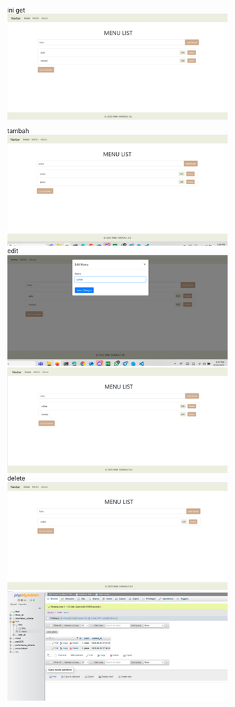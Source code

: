 ini get ![alt text](image-1.png)

tambah ![alt text](image-5.png)
edit ![alt text](image-2.png) ![alt text](image-3.png)
delete ![alt text](image-4.png)
![alt text](image-7.png)
